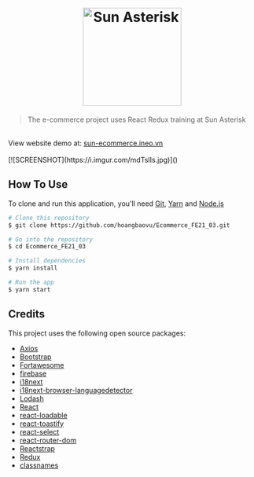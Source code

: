 
<h1 align="center">
  <br>
  <a href="https://sun-asterisk.vn/"><img src="https://wsm.sun-asterisk.vn/assets/logo_framgia-58c446c37727ba4bc8317121c321edd3d4ed081787fac85cb08240dcef9dd062.png" alt="Sun Asterisk" width="200"></a>
  <br>
</h1>

>The e-commerce project uses React Redux training at Sun Asterisk
<br>
View website demo at: <a target="_blank" href="https://sun-ecommerce.ineo.vn/">sun-ecommerce.ineo.vn</a>
<br>
<br>
[![SCREENSHOT](https://i.imgur.com/mdTsIIs.jpg)]()

## How To Use

To clone and run this application, you'll need [Git](https://git-scm.com), [Yarn](https://yarnpkg.com) and [Node.js](https://nodejs.org/en/download/) 

```bash
# Clone this repository
$ git clone https://github.com/hoangbaovu/Ecommerce_FE21_03.git

# Go into the repository
$ cd Ecommerce_FE21_03

# Install dependencies
$ yarn install

# Run the app
$ yarn start
```

## Credits

This project uses the following open source packages:

- [Axios](https://github.com/axios/axios)
- [Bootstrap](https://getbootstrap.com/)
- [Fortawesome](https://github.com/FortAwesome/react-fontawesome)
- [firebase](https://firebase.google.com/)
- [i18next](https://react.i18next.com/)
- [i18next-browser-languagedetector](https://github.com/i18next/i18next-browser-languageDetector)
- [Lodash](https://lodash.com/)
- [React](https://reactjs.org/)
- [react-loadable](https://github.com/jamiebuilds/react-loadable)
- [react-toastify](https://github.com/fkhadra/react-toastify)
- [react-select](https://github.com/JedWatson/react-select)
- [react-router-dom](https://reacttraining.com)
- [Reactstrap](https://reactstrap.github.io/)
- [Redux](https://redux.js.org/)
- [classnames](https://github.com/JedWatson/classnames)
